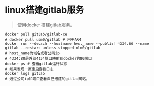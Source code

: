 # linux搭建gitlab服务

> 使用docker 搭建gitlab服务。

<!-- more -->

```shell
docker pull gitlab/gitlab-ce
# docker pull ulm0/gitlab # 用于ARM
docker run --detach --hostname host_name --publish 4334:80 --name gitlab --restart unless-stopped ulm0/gitlab
# host_name为域名或者公网ip
# 4334:80是外部4334端口映射到docker的80端口
docker ps # 查看gitlab运行状态
# 如果发现一直重启查看日志
docker logs gitlab
# 通过公网ip和端口查看自己搭建的gitlab网站。
```